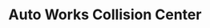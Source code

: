 ---
title: "Auto Works Collision Center"
url: /dagsboro/auto-works-collision-center/
shop: Autowerkstatt
---
